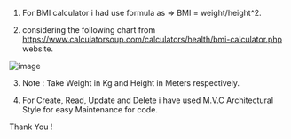 1) For BMI calculator i had use formula as => BMI = weight/height^2.
   
2) considering the following chart from https://www.calculatorsoup.com/calculators/health/bmi-calculator.php website.
   
 ![image](https://github.com/MeetDOD/T-Cipher_Technologies_Assignment/assets/120380073/575cc972-71c3-4557-a49a-ef4303bd6051)

3) Note : Take Weight in Kg and Height in Meters respectively.
 
4) For Create, Read, Update and Delete i have used M.V.C Architectural Style for easy Maintenance for code. 

Thank You !
